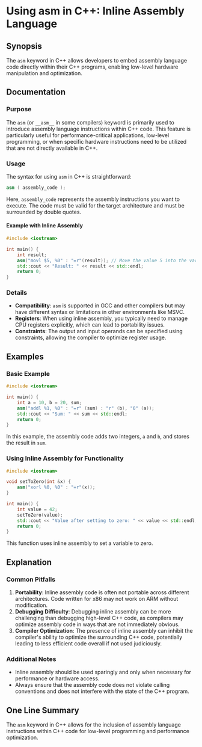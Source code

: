 <!--
Meta Description: # Using asm in C++: Inline Assembly Language ## Synopsis The `asm` keyword in C++ allows developers to embed assembly language code directly within th...
Meta Keywords: assembly, code, asm, inline, not
-->

# Using asm in C++: Inline Assembly Language

## Synopsis
The `asm` keyword in C++ allows developers to embed assembly language code directly within their C++ programs, enabling low-level hardware manipulation and optimization.

## Documentation
### Purpose
The `asm` (or `__asm__` in some compilers) keyword is primarily used to introduce assembly language instructions within C++ code. This feature is particularly useful for performance-critical applications, low-level programming, or when specific hardware instructions need to be utilized that are not directly available in C++.

### Usage
The syntax for using `asm` in C++ is straightforward:

```cpp
asm ( assembly_code );
```

Here, `assembly_code` represents the assembly instructions you want to execute. The code must be valid for the target architecture and must be surrounded by double quotes.

#### Example with Inline Assembly
```cpp
#include <iostream>

int main() {
    int result;
    asm("movl $5, %0" : "=r"(result)); // Move the value 5 into the variable result
    std::cout << "Result: " << result << std::endl;
    return 0;
}
```

### Details
- **Compatibility**: `asm` is supported in GCC and other compilers but may have different syntax or limitations in other environments like MSVC.
- **Registers**: When using inline assembly, you typically need to manage CPU registers explicitly, which can lead to portability issues.
- **Constraints**: The output and input operands can be specified using constraints, allowing the compiler to optimize register usage.

## Examples
### Basic Example
```cpp
#include <iostream>

int main() {
    int a = 10, b = 20, sum;
    asm("addl %1, %0" : "=r" (sum) : "r" (b), "0" (a));
    std::cout << "Sum: " << sum << std::endl;
    return 0;
}
```
In this example, the assembly code adds two integers, `a` and `b`, and stores the result in `sum`.

### Using Inline Assembly for Functionality
```cpp
#include <iostream>

void setToZero(int &x) {
    asm("xorl %0, %0" : "=r"(x));
}

int main() {
    int value = 42;
    setToZero(value);
    std::cout << "Value after setting to zero: " << value << std::endl;
    return 0;
}
```
This function uses inline assembly to set a variable to zero.

## Explanation
### Common Pitfalls
1. **Portability**: Inline assembly code is often not portable across different architectures. Code written for x86 may not work on ARM without modification.
2. **Debugging Difficulty**: Debugging inline assembly can be more challenging than debugging high-level C++ code, as compilers may optimize assembly code in ways that are not immediately obvious.
3. **Compiler Optimization**: The presence of inline assembly can inhibit the compiler's ability to optimize the surrounding C++ code, potentially leading to less efficient code overall if not used judiciously.

### Additional Notes
- Inline assembly should be used sparingly and only when necessary for performance or hardware access.
- Always ensure that the assembly code does not violate calling conventions and does not interfere with the state of the C++ program.

## One Line Summary
The `asm` keyword in C++ allows for the inclusion of assembly language instructions within C++ code for low-level programming and performance optimization.